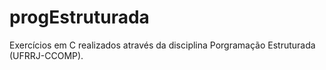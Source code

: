 # progEstruturada
Exercícios em C realizados através da disciplina Porgramação Estruturada (UFRRJ-CCOMP).
